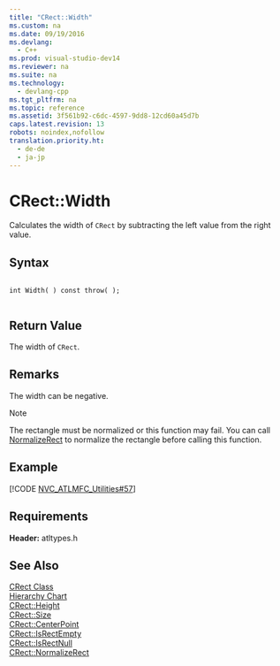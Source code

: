 ```yaml
---
title: "CRect::Width"
ms.custom: na
ms.date: 09/19/2016
ms.devlang: 
  - C++
ms.prod: visual-studio-dev14
ms.reviewer: na
ms.suite: na
ms.technology: 
  - devlang-cpp
ms.tgt_pltfrm: na
ms.topic: reference
ms.assetid: 3f561b92-c6dc-4597-9dd8-12cd60a45d7b
caps.latest.revision: 13
robots: noindex,nofollow
translation.priority.ht: 
  - de-de
  - ja-jp
---
```

# CRect::Width
Calculates the width of `CRect` by subtracting the left value from the right value.  
  
## Syntax  
  
```  
  
int Width( ) const throw( );  
  
```  
  
## Return Value  
 The width of `CRect`.  
  
## Remarks  
 The width can be negative.  
  
> [!NOTE]
>  The rectangle must be normalized or this function may fail. You can call [NormalizeRect](../vs140/CRect--NormalizeRect.md) to normalize the rectangle before calling this function.  
  
## Example  
 [!CODE [NVC_ATLMFC_Utilities#57](../CodeSnippet/VS_Snippets_Cpp/NVC_ATLMFC_Utilities#57)]  
  
## Requirements  
 **Header:** atltypes.h  
  
## See Also  
 [CRect Class](../vs140/CRect-Class.md)   
 [Hierarchy Chart](../vs140/Hierarchy-Chart.md)   
 [CRect::Height](../vs140/CRect--Height.md)   
 [CRect::Size](../vs140/CRect--Size.md)   
 [CRect::CenterPoint](../vs140/CRect--CenterPoint.md)   
 [CRect::IsRectEmpty](../vs140/CRect--IsRectEmpty.md)   
 [CRect::IsRectNull](../vs140/CRect--IsRectNull.md)   
 [CRect::NormalizeRect](../vs140/CRect--NormalizeRect.md)
